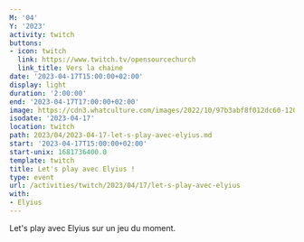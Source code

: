 ```yaml
---
M: '04'
Y: '2023'
activity: twitch
buttons:
- icon: twitch
  link: https://www.twitch.tv/opensourcechurch
  link_title: Vers la chaine
date: '2023-04-17T15:00:00+02:00'
display: light
duration: '2:00:00'
end: '2023-04-17T17:00:00+02:00'
image: https://cdn3.whatculture.com/images/2022/10/97b3abf8f012dc60-1200x675.jpg
isodate: '2023-04-17'
location: twitch
path: 2023/04/2023-04-17-let-s-play-avec-elyius.md
start: '2023-04-17T15:00:00+02:00'
start-unix: 1681736400.0
template: twitch
title: Let's play avec Elyius !
type: event
url: /activities/twitch/2023/04/17/let-s-play-avec-elyius
with:
- Elyius
---
```

Let's play avec Elyius sur un jeu du moment.